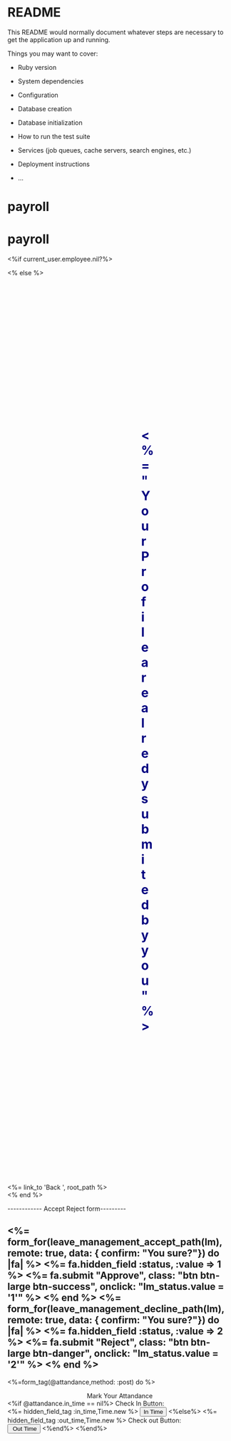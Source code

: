 # README

This README would normally document whatever steps are necessary to get the
application up and running.

Things you may want to cover:

* Ruby version

* System dependencies

* Configuration

* Database creation

* Database initialization

* How to run the test suite

* Services (job queues, cache servers, search engines, etc.)

* Deployment instructions

* ...
# payroll
# payroll
  <%if current_user.employee.nil?%>

<% else %>
  <div class="content-wrapper">
    <div class="text-center">
      <h1 style="padding:300px; color:navy;"><%= "Your Profile are alredy submited by you"%></h1><br>
        <%= link_to 'Back ', root_path %>
    </div>
  </div>
<% end %>















------------ Accept Reject form---------


 <%= form_for(leave_management_accept_path(lm), remote: true, data: { confirm: "You sure?"}) do |fa| %>
            <%= fa.hidden_field :status, :value => 1 %>
            <th><%= fa.submit "Approve", class: "btn btn-large btn-success", onclick: "lm_status.value = '1'" %></th>
          <% end %>
          <%= form_for(leave_management_decline_path(lm), remote: true, data: { confirm: "You sure?"}) do |fa| %>
            <%= fa.hidden_field :status, :value => 2 %>
            <th> <%= fa.submit "Reject", class: "btn btn-large btn-danger", onclick: "lm_status.value = '2'" %></th>
          <% end %>
--------------------------
















 <%=form_tag(@attandance,method: :post) do %>
      <center><legend>Mark Your Attandance</legend></center>
       <%if @attandance.in_time == nil%>
        <label>Check In Button:</label><br>
        <%= hidden_field_tag :in_time,Time.new %>
        <input type="submit" value="In Time">
        <%else%>
         <%= hidden_field_tag :out_time,Time.new %>
        <label>Check out Button:</label><br>
        <input type="submit" value=" Out Time">
        <%end%>
      <%end%>